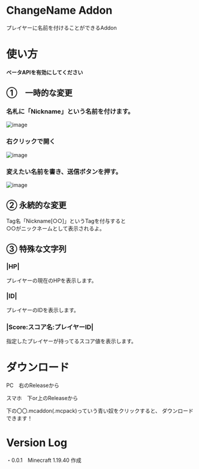 # ChangeName Addon
プレイヤーに名前を付けることができるAddon

# 使い方
#### ベータAPIを有効にしてください<br>

## ①　一時的な変更

### 名札に「Nickname」という名前を付けます。 
![image](https://user-images.githubusercontent.com/72701532/198817497-5184846f-027d-4e36-92c0-249d219c4f0f.png)<br>
### 右クリックで開く<br>
![image](https://user-images.githubusercontent.com/72701532/198819566-7ae34e85-a002-48b2-9614-066fa624323a.png)<br>
### 変えたい名前を書き、送信ボタンを押す。<br>
![image](https://user-images.githubusercontent.com/72701532/198819651-464e5c52-3a76-44fb-9bd6-24cc7fa6f633.png)<br>

## ② 永続的な変更

Tag名「Nickname[○○]」というTagを付与すると<br>
○○がニックネームとして表示されるよ。<br>

## ③ 特殊な文字列

### |HP|
プレイヤーの現在のHPを表示します。<br>

### |ID|
プレイヤーのIDを表示します。<br>

### |Score:スコア名:プレイヤーID|
指定したプレイヤーが持ってるスコア値を表示します。


# ダウンロード

PC　右のReleaseから<br>

スマホ　下or上のReleaseから<br>

下の〇〇.mcaddon(.mcpack)っていう青い奴をクリックすると、 ダウンロードできます！<br>

# Version Log

・0.0.1　Minecraft 1.19.40 作成<br>

